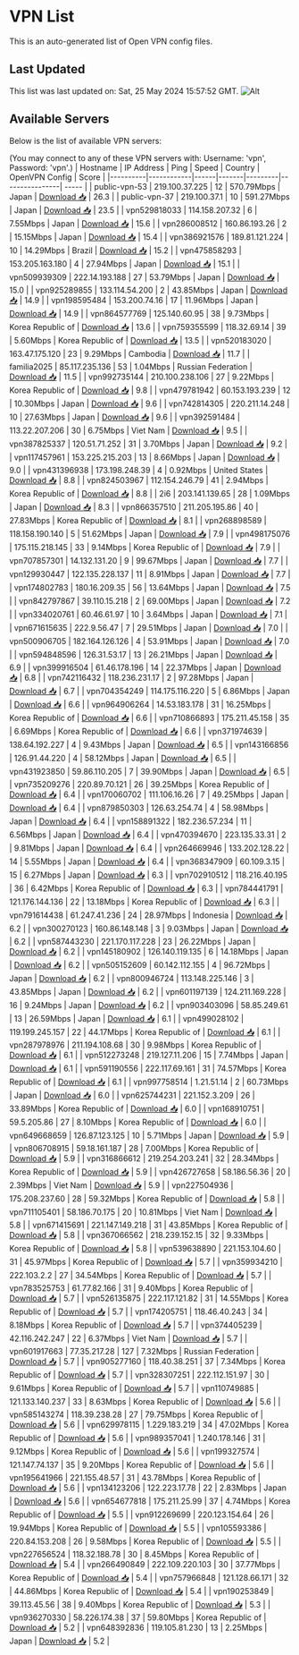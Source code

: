 # VPN List

This is an auto-generated list of Open VPN config files.

## Last Updated

This list was last updated on: Sat, 25 May 2024 15:57:52 GMT.
![Alt](https://repobeats.axiom.co/api/embed/186b98318ef1479477931607c1ad7d823f12451f.svg "Repobeats analytics image")

## Available Servers

Below is the list of available VPN servers:

(You may connect to any of these VPN servers with: Username: 'vpn', Password: 'vpn'.)
| Hostname | IP Address | Ping | Speed | Country | OpenVPN Config | Score |
|----------|------------|------|-------|---------|----------------| ----- |
| public-vpn-53 | 219.100.37.225 | 12 | 570.79Mbps | Japan | [Download 📥](./configs/server_0_JP.ovpn) | 26.3 |
| public-vpn-37 | 219.100.37.1 | 10 | 591.27Mbps | Japan | [Download 📥](./configs/server_1_JP.ovpn) | 23.5 |
| vpn529818033 | 114.158.207.32 | 6 | 7.55Mbps | Japan | [Download 📥](./configs/server_2_JP.ovpn) | 15.6 |
| vpn286008512 | 160.86.193.26 | 2 | 15.15Mbps | Japan | [Download 📥](./configs/server_3_JP.ovpn) | 15.4 |
| vpn386921576 | 189.81.121.224 | 10 | 14.29Mbps | Brazil | [Download 📥](./configs/server_4_BR.ovpn) | 15.2 |
| vpn475858293 | 153.205.163.180 | 4 | 27.94Mbps | Japan | [Download 📥](./configs/server_5_JP.ovpn) | 15.1 |
| vpn509939309 | 222.14.193.188 | 27 | 53.79Mbps | Japan | [Download 📥](./configs/server_6_JP.ovpn) | 15.0 |
| vpn925289855 | 133.114.54.200 | 2 | 43.85Mbps | Japan | [Download 📥](./configs/server_7_JP.ovpn) | 14.9 |
| vpn198595484 | 153.200.74.16 | 17 | 11.96Mbps | Japan | [Download 📥](./configs/server_8_JP.ovpn) | 14.9 |
| vpn864577769 | 125.140.60.95 | 38 | 9.73Mbps | Korea Republic of | [Download 📥](./configs/server_9_KR.ovpn) | 13.6 |
| vpn759355599 | 118.32.69.14 | 39 | 5.60Mbps | Korea Republic of | [Download 📥](./configs/server_10_KR.ovpn) | 13.5 |
| vpn520183020 | 163.47.175.120 | 23 | 9.29Mbps | Cambodia | [Download 📥](./configs/server_11_KH.ovpn) | 11.7 |
| familia2025 | 85.117.235.136 | 53 | 1.04Mbps | Russian Federation | [Download 📥](./configs/server_12_RU.ovpn) | 11.5 |
| vpn992735144 | 210.100.238.106 | 27 | 9.22Mbps | Korea Republic of | [Download 📥](./configs/server_13_KR.ovpn) | 9.8 |
| vpn479781942 | 60.153.193.239 | 12 | 10.30Mbps | Japan | [Download 📥](./configs/server_14_JP.ovpn) | 9.6 |
| vpn742814305 | 220.211.14.248 | 10 | 27.63Mbps | Japan | [Download 📥](./configs/server_15_JP.ovpn) | 9.6 |
| vpn392591484 | 113.22.207.206 | 30 | 6.75Mbps | Viet Nam | [Download 📥](./configs/server_16_VN.ovpn) | 9.5 |
| vpn387825337 | 120.51.71.252 | 31 | 3.70Mbps | Japan | [Download 📥](./configs/server_17_JP.ovpn) | 9.2 |
| vpn117457961 | 153.225.215.203 | 13 | 8.66Mbps | Japan | [Download 📥](./configs/server_18_JP.ovpn) | 9.0 |
| vpn431396938 | 173.198.248.39 | 4 | 0.92Mbps | United States | [Download 📥](./configs/server_19_US.ovpn) | 8.8 |
| vpn824503967 | 112.154.246.79 | 41 | 2.94Mbps | Korea Republic of | [Download 📥](./configs/server_20_KR.ovpn) | 8.8 |
| 2i6 | 203.141.139.65 | 28 | 1.09Mbps | Japan | [Download 📥](./configs/server_21_JP.ovpn) | 8.3 |
| vpn866357510 | 211.205.195.86 | 40 | 27.83Mbps | Korea Republic of | [Download 📥](./configs/server_22_KR.ovpn) | 8.1 |
| vpn268898589 | 118.158.190.140 | 5 | 51.62Mbps | Japan | [Download 📥](./configs/server_23_JP.ovpn) | 7.9 |
| vpn498175076 | 175.115.218.145 | 33 | 9.14Mbps | Korea Republic of | [Download 📥](./configs/server_24_KR.ovpn) | 7.9 |
| vpn707857301 | 14.132.131.20 | 9 | 99.67Mbps | Japan | [Download 📥](./configs/server_25_JP.ovpn) | 7.7 |
| vpn129930447 | 122.135.228.137 | 11 | 8.91Mbps | Japan | [Download 📥](./configs/server_26_JP.ovpn) | 7.7 |
| vpn174802783 | 180.16.209.35 | 56 | 13.64Mbps | Japan | [Download 📥](./configs/server_27_JP.ovpn) | 7.5 |
| vpn842797867 | 39.110.15.218 | 2 | 69.00Mbps | Japan | [Download 📥](./configs/server_28_JP.ovpn) | 7.2 |
| vpn334020761 | 60.46.61.97 | 10 | 3.64Mbps | Japan | [Download 📥](./configs/server_29_JP.ovpn) | 7.1 |
| vpn671615635 | 222.9.56.47 | 7 | 29.51Mbps | Japan | [Download 📥](./configs/server_30_JP.ovpn) | 7.0 |
| vpn500906705 | 182.164.126.126 | 4 | 53.91Mbps | Japan | [Download 📥](./configs/server_31_JP.ovpn) | 7.0 |
| vpn594848596 | 126.31.53.17 | 13 | 26.21Mbps | Japan | [Download 📥](./configs/server_32_JP.ovpn) | 6.9 |
| vpn399916504 | 61.46.178.196 | 14 | 22.37Mbps | Japan | [Download 📥](./configs/server_33_JP.ovpn) | 6.8 |
| vpn742116432 | 118.236.231.17 | 2 | 97.28Mbps | Japan | [Download 📥](./configs/server_34_JP.ovpn) | 6.7 |
| vpn704354249 | 114.175.116.220 | 5 | 6.86Mbps | Japan | [Download 📥](./configs/server_35_JP.ovpn) | 6.6 |
| vpn964906264 | 14.53.183.178 | 31 | 16.25Mbps | Korea Republic of | [Download 📥](./configs/server_36_KR.ovpn) | 6.6 |
| vpn710866893 | 175.211.45.158 | 35 | 6.69Mbps | Korea Republic of | [Download 📥](./configs/server_37_KR.ovpn) | 6.6 |
| vpn371974639 | 138.64.192.227 | 4 | 9.43Mbps | Japan | [Download 📥](./configs/server_38_JP.ovpn) | 6.5 |
| vpn143166856 | 126.91.44.220 | 4 | 58.12Mbps | Japan | [Download 📥](./configs/server_39_JP.ovpn) | 6.5 |
| vpn431923850 | 59.86.110.205 | 7 | 39.90Mbps | Japan | [Download 📥](./configs/server_40_JP.ovpn) | 6.5 |
| vpn735209276 | 220.89.70.121 | 26 | 39.25Mbps | Korea Republic of | [Download 📥](./configs/server_41_KR.ovpn) | 6.4 |
| vpn170060702 | 111.106.16.26 | 7 | 49.25Mbps | Japan | [Download 📥](./configs/server_42_JP.ovpn) | 6.4 |
| vpn879850303 | 126.63.254.74 | 4 | 58.98Mbps | Japan | [Download 📥](./configs/server_43_JP.ovpn) | 6.4 |
| vpn158891322 | 182.236.57.234 | 11 | 6.56Mbps | Japan | [Download 📥](./configs/server_44_JP.ovpn) | 6.4 |
| vpn470394670 | 223.135.33.31 | 2 | 9.81Mbps | Japan | [Download 📥](./configs/server_45_JP.ovpn) | 6.4 |
| vpn264669946 | 133.202.128.22 | 14 | 5.55Mbps | Japan | [Download 📥](./configs/server_46_JP.ovpn) | 6.4 |
| vpn368347909 | 60.109.3.15 | 15 | 6.27Mbps | Japan | [Download 📥](./configs/server_47_JP.ovpn) | 6.3 |
| vpn702910512 | 118.216.40.195 | 36 | 6.42Mbps | Korea Republic of | [Download 📥](./configs/server_48_KR.ovpn) | 6.3 |
| vpn784441791 | 121.176.144.136 | 22 | 13.18Mbps | Korea Republic of | [Download 📥](./configs/server_49_KR.ovpn) | 6.3 |
| vpn791614438 | 61.247.41.236 | 24 | 28.97Mbps | Indonesia | [Download 📥](./configs/server_50_ID.ovpn) | 6.2 |
| vpn300270123 | 160.86.148.148 | 3 | 9.03Mbps | Japan | [Download 📥](./configs/server_51_JP.ovpn) | 6.2 |
| vpn587443230 | 221.170.117.228 | 23 | 26.22Mbps | Japan | [Download 📥](./configs/server_52_JP.ovpn) | 6.2 |
| vpn145180902 | 126.140.119.135 | 6 | 14.18Mbps | Japan | [Download 📥](./configs/server_53_JP.ovpn) | 6.2 |
| vpn505152609 | 60.142.112.155 | 4 | 96.72Mbps | Japan | [Download 📥](./configs/server_54_JP.ovpn) | 6.2 |
| vpn800946724 | 113.148.225.146 | 3 | 43.85Mbps | Japan | [Download 📥](./configs/server_55_JP.ovpn) | 6.2 |
| vpn601197139 | 124.211.169.228 | 16 | 9.24Mbps | Japan | [Download 📥](./configs/server_56_JP.ovpn) | 6.2 |
| vpn903403096 | 58.85.249.61 | 13 | 26.59Mbps | Japan | [Download 📥](./configs/server_57_JP.ovpn) | 6.1 |
| vpn499028102 | 119.199.245.157 | 22 | 44.17Mbps | Korea Republic of | [Download 📥](./configs/server_58_KR.ovpn) | 6.1 |
| vpn287978976 | 211.194.108.68 | 30 | 9.98Mbps | Korea Republic of | [Download 📥](./configs/server_59_KR.ovpn) | 6.1 |
| vpn512273248 | 219.127.11.206 | 15 | 7.74Mbps | Japan | [Download 📥](./configs/server_60_JP.ovpn) | 6.1 |
| vpn591190556 | 222.117.69.161 | 31 | 74.57Mbps | Korea Republic of | [Download 📥](./configs/server_61_KR.ovpn) | 6.1 |
| vpn997758514 | 1.21.51.14 | 2 | 60.73Mbps | Japan | [Download 📥](./configs/server_62_JP.ovpn) | 6.0 |
| vpn625744231 | 221.152.3.209 | 26 | 33.89Mbps | Korea Republic of | [Download 📥](./configs/server_63_KR.ovpn) | 6.0 |
| vpn168910751 | 59.5.205.86 | 27 | 8.10Mbps | Korea Republic of | [Download 📥](./configs/server_64_KR.ovpn) | 6.0 |
| vpn649668659 | 126.87.123.125 | 10 | 5.71Mbps | Japan | [Download 📥](./configs/server_65_JP.ovpn) | 5.9 |
| vpn806708915 | 59.18.161.187 | 28 | 7.00Mbps | Korea Republic of | [Download 📥](./configs/server_66_KR.ovpn) | 5.9 |
| vpn316866612 | 219.254.203.241 | 32 | 28.34Mbps | Korea Republic of | [Download 📥](./configs/server_67_KR.ovpn) | 5.9 |
| vpn426727658 | 58.186.56.36 | 20 | 2.39Mbps | Viet Nam | [Download 📥](./configs/server_68_VN.ovpn) | 5.9 |
| vpn227504936 | 175.208.237.60 | 28 | 59.32Mbps | Korea Republic of | [Download 📥](./configs/server_69_KR.ovpn) | 5.8 |
| vpn711105401 | 58.186.70.175 | 20 | 10.81Mbps | Viet Nam | [Download 📥](./configs/server_70_VN.ovpn) | 5.8 |
| vpn671415691 | 221.147.149.218 | 31 | 43.85Mbps | Korea Republic of | [Download 📥](./configs/server_71_KR.ovpn) | 5.8 |
| vpn367066562 | 218.239.152.15 | 32 | 9.33Mbps | Korea Republic of | [Download 📥](./configs/server_72_KR.ovpn) | 5.8 |
| vpn539638890 | 221.153.104.60 | 31 | 45.97Mbps | Korea Republic of | [Download 📥](./configs/server_73_KR.ovpn) | 5.7 |
| vpn359934210 | 222.103.2.2 | 27 | 34.54Mbps | Korea Republic of | [Download 📥](./configs/server_74_KR.ovpn) | 5.7 |
| vpn783525753 | 61.77.82.166 | 31 | 9.40Mbps | Korea Republic of | [Download 📥](./configs/server_75_KR.ovpn) | 5.7 |
| vpn526135875 | 222.117.121.82 | 31 | 14.55Mbps | Korea Republic of | [Download 📥](./configs/server_76_KR.ovpn) | 5.7 |
| vpn174205751 | 118.46.40.243 | 34 | 8.18Mbps | Korea Republic of | [Download 📥](./configs/server_77_KR.ovpn) | 5.7 |
| vpn374405239 | 42.116.242.247 | 22 | 6.37Mbps | Viet Nam | [Download 📥](./configs/server_78_VN.ovpn) | 5.7 |
| vpn601917663 | 77.35.217.28 | 127 | 7.32Mbps | Russian Federation | [Download 📥](./configs/server_79_RU.ovpn) | 5.7 |
| vpn905277160 | 118.40.38.251 | 37 | 7.34Mbps | Korea Republic of | [Download 📥](./configs/server_80_KR.ovpn) | 5.7 |
| vpn328307251 | 222.112.151.97 | 30 | 9.61Mbps | Korea Republic of | [Download 📥](./configs/server_81_KR.ovpn) | 5.7 |
| vpn110749885 | 121.133.140.237 | 33 | 8.63Mbps | Korea Republic of | [Download 📥](./configs/server_82_KR.ovpn) | 5.6 |
| vpn585143274 | 118.39.238.28 | 27 | 79.75Mbps | Korea Republic of | [Download 📥](./configs/server_83_KR.ovpn) | 5.6 |
| vpn629978115 | 1.229.183.219 | 34 | 47.02Mbps | Korea Republic of | [Download 📥](./configs/server_84_KR.ovpn) | 5.6 |
| vpn989357041 | 1.240.178.146 | 31 | 9.12Mbps | Korea Republic of | [Download 📥](./configs/server_85_KR.ovpn) | 5.6 |
| vpn199327574 | 121.147.74.137 | 35 | 9.20Mbps | Korea Republic of | [Download 📥](./configs/server_86_KR.ovpn) | 5.6 |
| vpn195641966 | 221.155.48.57 | 31 | 43.78Mbps | Korea Republic of | [Download 📥](./configs/server_87_KR.ovpn) | 5.6 |
| vpn134123206 | 122.223.17.78 | 22 | 2.83Mbps | Japan | [Download 📥](./configs/server_88_JP.ovpn) | 5.6 |
| vpn654677818 | 175.211.25.99 | 37 | 4.74Mbps | Korea Republic of | [Download 📥](./configs/server_89_KR.ovpn) | 5.5 |
| vpn912269699 | 220.123.154.64 | 26 | 19.94Mbps | Korea Republic of | [Download 📥](./configs/server_90_KR.ovpn) | 5.5 |
| vpn105593386 | 220.84.153.208 | 26 | 9.58Mbps | Korea Republic of | [Download 📥](./configs/server_91_KR.ovpn) | 5.5 |
| vpn227656524 | 118.32.188.78 | 30 | 8.45Mbps | Korea Republic of | [Download 📥](./configs/server_92_KR.ovpn) | 5.4 |
| vpn266490849 | 222.109.220.103 | 30 | 37.77Mbps | Korea Republic of | [Download 📥](./configs/server_93_KR.ovpn) | 5.4 |
| vpn757966848 | 121.128.66.171 | 32 | 44.86Mbps | Korea Republic of | [Download 📥](./configs/server_94_KR.ovpn) | 5.4 |
| vpn190253849 | 39.113.45.56 | 38 | 9.40Mbps | Korea Republic of | [Download 📥](./configs/server_95_KR.ovpn) | 5.3 |
| vpn936270330 | 58.226.174.38 | 37 | 59.80Mbps | Korea Republic of | [Download 📥](./configs/server_96_KR.ovpn) | 5.2 |
| vpn648392836 | 119.105.81.230 | 13 | 2.25Mbps | Japan | [Download 📥](./configs/server_97_JP.ovpn) | 5.2 |
